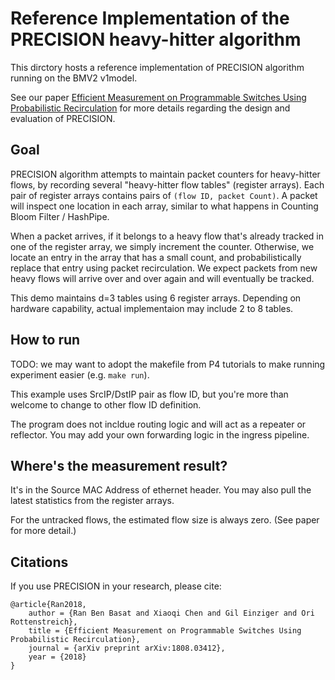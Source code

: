# Reference Implementation of the PRECISION heavy-hitter algorithm

This dirctory hosts a reference implementation of PRECISION algorithm running on the BMV2 v1model.

See our paper [Efficient Measurement on Programmable Switches Using Probabilistic Recirculation](https://arxiv.org/abs/1808.03412) for more details regarding the design and evaluation of PRECISION.

## Goal

PRECISION algorithm attempts to maintain packet counters for heavy-hitter flows, by recording several "heavy-hitter flow tables" (register arrays). Each pair of register arrays contains pairs of `(flow ID, packet Count)`. A packet will inspect one location in each array, similar to what happens in Counting Bloom Filter / HashPipe.

When a packet arrives, if it belongs to a heavy flow that's already tracked in one of the register array, we simply increment the counter. Otherwise, we locate an entry in the array that has a small count, and probabilistically replace that entry using packet recirculation. We expect packets from new heavy flows will arrive over and over again and will eventually be tracked.

This demo maintains d=3 tables using 6 register arrays. Depending on hardware capability, actual implementaion may include 2 to 8 tables.


## How to run
TODO: we may want to adopt the makefile from P4 tutorials to make running experiment easier (e.g. `make run`).

This example uses SrcIP/DstIP pair as flow ID, but you're more than welcome to change to other flow ID definition.

The program does not incldue routing logic and will act as a repeater or reflector. You may add your own forwarding logic in the ingress pipeline.

## Where's the measurement result?
It's in the Source MAC Address of ethernet header. You may also pull the latest statistics from the register arrays.

For the untracked flows, the estimated flow size is always zero. (See paper for more detail.)

## Citations

If you use PRECISION in your research, please cite:

	@article{Ran2018,
		author = {Ran Ben Basat and Xiaoqi Chen and Gil Einziger and Ori Rottenstreich},
		title = {Efficient Measurement on Programmable Switches Using Probabilistic Recirculation},
		journal = {arXiv preprint arXiv:1808.03412},
		year = {2018}
	}
